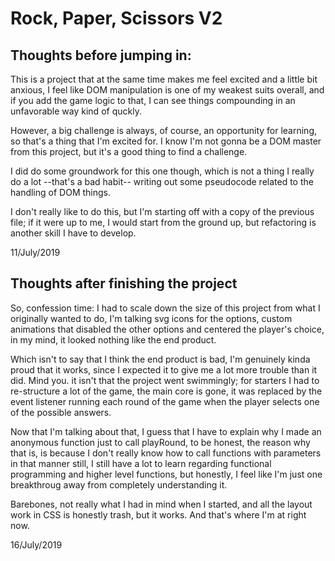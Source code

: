 # Rock, Paper, Scissors V2

## Thoughts before jumping in:

This is a project that at the same time makes me feel excited and a little bit anxious, I feel like DOM manipulation is one of my weakest suits overall, and if you add the game logic to that, I can see things compounding in an unfavorable way kind of quckly.

However, a big challenge is always, of course, an opportunity for learning, so that's a thing that I'm excited for. I know I'm not gonna be a DOM master from this project, but it's a good thing to find a challenge.

I did do some groundwork for this one though, which is not a thing I really do a lot --that's a bad habit-- writing out some pseudocode related to the handling of DOM things.

I don't really like to do this, but I'm starting off with a copy of the previous file; if it were up to me, I would start from the ground up, but refactoring is another skill I have to develop.

11/July/2019

## Thoughts after finishing the project

So, confession time: I had to scale down the size of this project from what I originally wanted to do, I'm talking svg icons for the options, custom animations that disabled the other options and centered the player's choice, in my mind, it looked nothing like the end product.

Which isn't to say that I think the end product is bad, I'm genuinely kinda proud that it works, since I expected it to give me a lot more trouble than it did. Mind you. it isn't that the project went swimmingly; for starters I had to re-structure a lot of the game, the main core is gone, it was replaced by the event listener running each round of the game when the player selects one of the possible answers.

Now that I'm talking about that, I guess that I have to explain why I made an anonymous function just to call playRound, to be honest, the reason why that is, is because I don't really know how to call functions with parameters in that manner still, I still have a lot to learn regarding functional programming and higher level functions, but honestly, I feel like I'm just one breakthroug away from completely understanding it.

Barebones, not really what I had in mind when I started, and all the layout work in CSS is honestly trash, but it works. And that's where I'm at right now.

16/July/2019

